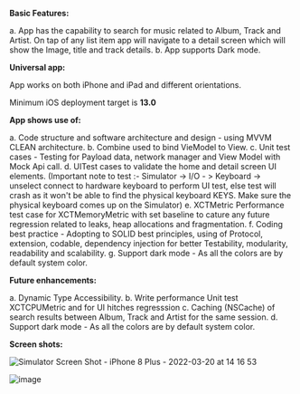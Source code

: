 **Basic Features:**

a. App has the capability to search for music related to Album, Track and Artist. On tap of any list item app will navigate to a detail screen which will show the Image, title and track details.
b. App supports Dark mode.

**Universal app:**

App works on both iPhone and iPad and different orientations.

Minimum iOS deployment target is **13.0**

**App shows use of:**

a. Code structure and software architecture and design - using MVVM CLEAN architecture. b. Combine used to bind VieModel to View. c. Unit test cases - Testing for Payload data, network manager and View Model with Mock Api call. d. UITest cases to validate the home and detail screen UI elements. (Important note to test :- Simulator -> I/O - > Keyboard -> unselect connect to hardware keyboard to perform UI test, else test will crash as it won't be able to find the physical keyboard KEYS. Make sure the physical keyboard comes up on the Simulator) e. XCTMetric Performance test case for XCTMemoryMetric with set baseline to cature any future regression related to leaks, heap allocations and fragmentation. f. Coding best practice - Adopting to SOLID best principles, using of Protocol, extension, codable, dependency injection for better Testability, modularity, readability and scalability. g. Support dark mode - As all the colors are by default system color.

**Future enhancements:**

a. Dynamic Type Accessibility. 
b. Write performance Unit test XCTCPUMetric and for UI hitches regresssion
c. Caching (NSCache) of search results between Album, Track and Artist for the same session. 
d. Support dark mode - As all the colors are by default system color.

**Screen shots:**

![Simulator Screen Shot - iPhone 8 Plus - 2022-03-20 at 14 16 53](https://user-images.githubusercontent.com/19665932/159167534-76ac6957-9c2a-4ffc-bb2d-48a7562d7f6a.png)

![image](https://user-images.githubusercontent.com/19665932/159167645-7e170d63-d7da-47db-bf7a-384d3a79769d.png)



